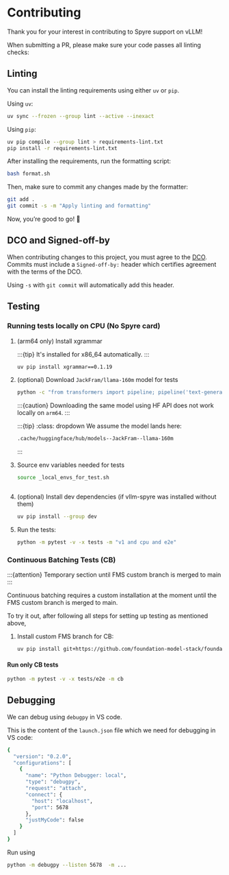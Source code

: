 # Contributing

Thank you for your interest in contributing to Spyre support on vLLM!

When submitting a PR, please make sure your code passes all linting checks:

## Linting

You can install the linting requirements using either `uv` or `pip`.

Using `uv`:

```bash
uv sync --frozen --group lint --active --inexact
```

Using `pip`:

```bash
uv pip compile --group lint > requirements-lint.txt
pip install -r requirements-lint.txt
```

After installing the requirements, run the formatting script:

```bash
bash format.sh
```

Then, make sure to commit any changes made by the formatter:

```bash
git add .
git commit -s -m "Apply linting and formatting"
```

Now, you’re good to go! 🚀

## DCO and Signed-off-by

When contributing changes to this project, you must agree to the [DCO](https://github.com/vllm-project/vllm/blob/main/DCO).
Commits must include a `Signed-off-by:` header which certifies agreement with
the terms of the DCO.

Using `-s` with `git commit` will automatically add this header.

## Testing

### Running tests locally on CPU (No Spyre card)
  
1. (arm64 only) Install xgrammar
  
   :::{tip}
   It's installed for x86_64 automatically.
   :::

   ```sh
   uv pip install xgrammar==0.1.19
   ```

1. (optional) Download `JackFram/llama-160m` model for tests

   ```sh
   python -c "from transformers import pipeline; pipeline('text-generation', model='JackFram/llama-160m')"
   ```

   :::{caution}
   Downloading the same model using HF API does not work locally on `arm64`.
   :::

   :::{tip}
   :class: dropdown
   We assume the model lands here:

   ```sh
   .cache/huggingface/hub/models--JackFram--llama-160m
   ```
  
    :::

1. Source env variables needed for tests

   ```sh
   source _local_envs_for_test.sh
   ```

   ```{literalinclude} ../../../vllm_spyre/_local_envs_for_test.sh
    ```

1. (optional) Install dev dependencies (if vllm-spyre was installed without them)
  
   ```sh
   uv pip install --group dev
   ```

1. Run the tests:
  
   ```sh
   python -m pytest -v -x tests -m "v1 and cpu and e2e"
   ```

### Continuous Batching Tests (CB)

:::{attention}
Temporary section until FMS custom branch is merged to main
:::

Continuous batching requires a custom installation at the moment until the FMS custom branch is merged to main.

To try it out, after following all steps for setting up testing as mentioned above,

1. Install custom FMS branch for CB:

   ```sh
   uv pip install git+https://github.com/foundation-model-stack/foundation-model-stack.git@paged_attn_mock --force-reinstall
   ```

#### Run only CB tests

```sh
python -m pytest -v -x tests/e2e -m cb
```

## Debugging

We can debug using `debugpy` in VS code.

 This is the content of the `launch.json` file which we need for debugging in VS code:

```sh
{
  "version": "0.2.0",
  "configurations": [
    {
      "name": "Python Debugger: local",
      "type": "debugpy",
      "request": "attach",
      "connect": {
        "host": "localhost",
        "port": 5678
      },
      "justMyCode": false
    }
  ]
}

```

Run using

```sh
python -m debugpy --listen 5678  -m ...
```
